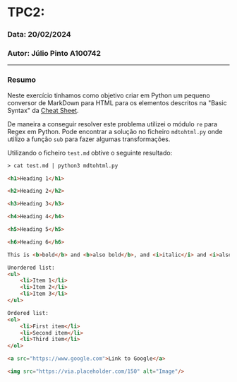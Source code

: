 # TPC2: 

### Data: 20/02/2024
### Autor: Júlio Pinto A100742

---

### Resumo

Neste exercício tinhamos como objetivo criar em Python um pequeno conversor de MarkDown para HTML para os elementos descritos na "Basic Syntax" da [Cheat Sheet](https://www.markdownguide.org/cheat-sheet/).

De maneira a conseguir resolver este problema utilizei o módulo `re` para Regex em Python. Pode encontrar a solução no ficheiro `mdtohtml.py` onde utilizo a função `sub` para fazer algumas transformações.

Utilizando o ficheiro `test.md` obtive o seguinte resultado:

```html
> cat test.md | python3 mdtohtml.py

<h1>Heading 1</h1>

<h2>Heading 2</h2>

<h3>Heading 3</h3>

<h4>Heading 4</h4>

<h5>Heading 5</h5>

<h6>Heading 6</h6>

This is <b>bold</b> and <b>also bold</b>, and <i>italic</i> and <i>also italic</i>. This is <b><i>bold and italic</b></i> and so is this <b><i>bold and italic</b></i>

Unordered list:
<ul>
	<li>Item 1</li>
	<li>Item 2</li>
	<li>Item 3</li>
</ul>

Ordered list:
<ol>
	<li>First item</li>
	<li>Second item</li>
	<li>Third item</li>
</ol>

<a src="https://www.google.com">Link to Google</a>

<img src="https://via.placeholder.com/150" alt="Image"/>

```
